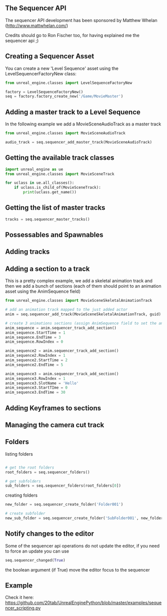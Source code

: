 The Sequencer API
-----------------

The sequencer API development has been sponsored by Matthew Whelan (http://www.mattwhelan.com/)

Credits should go to Ron Fischer too, for having explained me the sequencer api ;)

Creating a Sequencer Asset
--------------------------

You can create a new 'Level Sequence' asset using the LevelSequencerFactoryNew class:

```python
from unreal_engine.classes import LevelSequenceFactoryNew

factory = LevelSequenceFactoryNew()
seq = factory.factory_create_new('/Game/MovieMaster')
```

Adding a master track to a Level Sequence
-----------------------------------------

In the following example we add a MovieSceneAudioTrack as a master track

```python
from unreal_engine.classes import MovieSceneAudioTrack

audio_track = seq.sequencer_add_master_track(MovieSceneAudioTrack)
```

Getting the available track classes
-----------------------------------

```python
import unreal_engine as ue
from unreal_engine.classes import MovieSceneTrack

for uclass in ue.all_classes():
    if uclass.is_child_of(MovieSceneTrack):
        print(uclass.get_name())
```

Getting the list of master tracks
---------------------------------

```python
tracks = seq.sequencer_master_tracks()
```

Possessables and Spawnables
---------------------------

Adding tracks
-------------

Adding a section to a track
---------------------------

This is a pretty complex example, we add a skeletal animation track and then we add a bunch of sections (each of them should point to an animation asset using the AnimSequence field)

```python
from unreal_engine.classes import MovieSceneSkeletalAnimationTrack

# add an animation track mapped to the just added actor
anim = seq.sequencer_add_track(MovieSceneSkeletalAnimationTrack, guid)

# create 3 animations sections (assign AnimSequence field to set the animation to play)
anim_sequence = anim.sequencer_track_add_section()
anim_sequence.StartTime = 1
anim_sequence.EndTime = 3
anim_sequence.RowIndex = 0

anim_sequence2 = anim.sequencer_track_add_section()
anim_sequence2.RowIndex = 1
anim_sequence2.StartTime = 2
anim_sequence2.EndTime = 5

anim_sequence3 = anim.sequencer_track_add_section()
anim_sequence3.RowIndex = 1
anim_sequence3.SlotName = 'Hello'
anim_sequence3.StartTIme = 0
anim_sequence3.EndTime = 30
```

Adding Keyframes to sections
----------------------------

Managing the camera cut track
-----------------------------

Folders
-------

listing folders

```python

# get the root folders
root_folders = seq.sequencer_folders()

# get subfolders
sub_folders = seq.sequencer_folders(root_folders[0])
```

creating folders

```python
new_folder = seq.sequencer_create_folder('Folder001')

# create subfolder
new_sub_folder = seq.sequencer_create_folder('SubFolder001', new_folder)
```

Notify changes to the editor
----------------------------

Some of the sequencer api operations do not update the editor, if you need to force an update you can use

```python
seq.sequencer_changed(True)
```

the boolean argument (if True) move the editor focus to the sequencer

Example
-------

Check it here: https://github.com/20tab/UnrealEnginePython/blob/master/examples/sequencer_scripting.py
